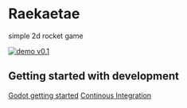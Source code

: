 # Raekaetae

simple 2d rocket game

[![demo v0.1](https://www.youtube.com/watch?v=W3Z_NTl2HwU)](https://www.youtube.com/watch?v=W3Z_NTl2HwU)

## Getting started with development

[Godot getting started](https://docs.godotengine.org/en/stable/getting_started/step_by_step/index.html)
[Continous Integration](https://github.com/paul-asvb/raekaetae/blob/master/docs/ci.md)
